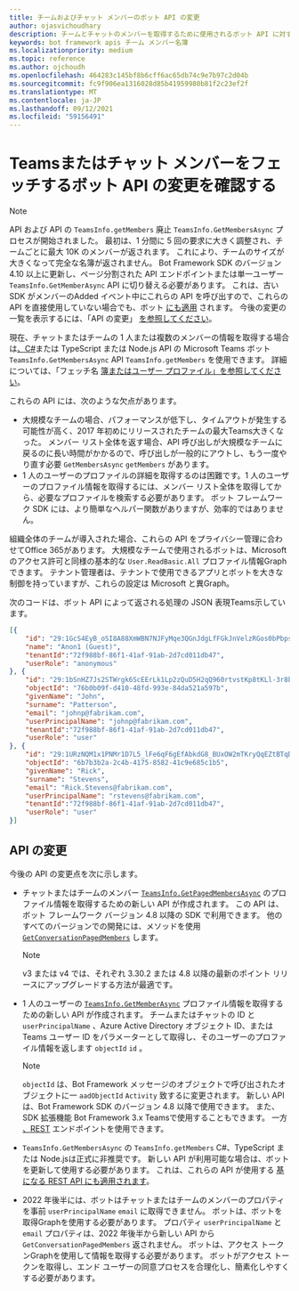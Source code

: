 ```yaml
---
title: チームおよびチャット メンバーのボット API の変更
author: ojasvichoudhary
description: チームとチャットのメンバーを取得するために使用されるボット API に対する今後の変更と進行中の変更について説明します。
keywords: bot framework apis チーム メンバー名簿
ms.localizationpriority: medium
ms.topic: reference
ms.author: ojchoudh
ms.openlocfilehash: 464283c145bf8b6cff6ac65db74c9e7b97c2d04b
ms.sourcegitcommit: fc9f906ea1316028d85b41959980b81f2c23ef2f
ms.translationtype: MT
ms.contentlocale: ja-JP
ms.lasthandoff: 09/12/2021
ms.locfileid: "59156491"
---
```

# <a name="teams-bot-api-changes-to-fetch-team-or-chat-members"></a>Teamsまたはチャット メンバーをフェッチするボット API の変更を確認する

>[!NOTE]
> API および API の `TeamsInfo.getMembers` 廃止 `TeamsInfo.GetMembersAsync` プロセスが開始されました。 最初は、1 分間に 5 回の要求に大きく調整され、チームごとに最大 10K のメンバーが返されます。 これにより、チームのサイズが大きくなって完全な名簿が返されません。
> Bot Framework SDK のバージョン 4.10 以上に更新し、ページ分割された API エンドポイントまたは単一ユーザー `TeamsInfo.GetMemberAsync` API に切り替える必要があります。 これは、古い SDK がメンバーのAdded イベント中にこれらの API を呼び出すので、これらの API を直接使用していない場合でも、ボット [にも適用](../bots/how-to/conversations/subscribe-to-conversation-events.md#team-members-added) されます。 今後の変更の一覧を表示するには、「API の変更」 [を参照してください](team-chat-member-api-changes.md#api-changes)。

現在、チャットまたはチームの 1 人または複数のメンバーの情報を取得する場合は[、C#](/microsoftteams/platform/bots/how-to/get-teams-context?tabs=dotnet#fetch-the-roster-or-user-profile)または TypeScript または Node.js API の Microsoft Teams ボット `TeamsInfo.GetMembersAsync` API `TeamsInfo.getMembers` を使用できます。 詳細については、「フェッチ名 [簿またはユーザー プロファイル」を参照してください](../bots/how-to/get-teams-context.md#fetch-the-roster-or-user-profile)。

これらの API には、次のような欠点があります。

* 大規模なチームの場合、パフォーマンスが低下し、タイムアウトが発生する可能性が高く、2017 年初めにリリースされたチームの最大Teams大きくなった。 メンバー リスト全体を返す場合、API 呼び出しが大規模なチームに戻るのに長い時間がかかるので、呼び出しが一般的にアウトし、もう一度やり直す必要 `GetMembersAsync` `getMembers` があります。
* 1 人のユーザーのプロファイルの詳細を取得するのは困難です。1 人のユーザーのプロファイル情報を取得するには、メンバー リスト全体を取得してから、必要なプロファイルを検索する必要があります。 ボット フレームワーク SDK には、より簡単なヘルパー関数がありますが、効率的ではありません。

組織全体のチームが導入された場合、これらの API をプライバシー管理に合わせてOffice 365があります。 大規模なチームで使用されるボットは、Microsoft のアクセス許可と同様の基本的な `User.ReadBasic.All` プロファイル情報Graphできます。 テナント管理者は、テナントで使用できるアプリとボットを大きな制御を持っていますが、これらの設定は Microsoft と異Graph。

次のコードは、ボット API によって返される処理の JSON 表現Teams示しています。

```json
[{
    "id": "29:1GcS4EyB_oSI8A88XmWBN7NJFyMqe3QGnJdgLfFGkJnVelzRGos0bPbpsfJjcbAD22bmKc4GMbrY2g4JDrrA8vM06X1-cHHle4zOE6U4ttcc",
    "name": "Anon1 (Guest)",
    "tenantId":"72f988bf-86f1-41af-91ab-2d7cd011db47",
    "userRole": "anonymous"
}, {
    "id": "29:1bSnHZ7Js2STWrgk6ScEErLk1Lp2zQuD5H2qQ960rtvstKp8tKLl-3r8b6DoW0QxZimuTxk_kupZ1DBMpvIQQUAZL-PNj0EORDvRZXy8kvWk",
    "objectId": "76b0b09f-d410-48fd-993e-84da521a597b",
    "givenName": "John",
    "surname": "Patterson",
    "email": "johnp@fabrikam.com",
    "userPrincipalName": "johnp@fabrikam.com",
    "tenantId":"72f988bf-86f1-41af-91ab-2d7cd011db47",
    "userRole": "user"
}, {
    "id": "29:1URzNQM1x1PNMr1D7L5_lFe6qF6gEfAbkdG8_BUxOW2mTKryQqEZtBTqDt10-MghkzjYDuUj4KG6nvg5lFAyjOLiGJ4jzhb99WrnI7XKriCs",
    "objectId": "6b7b3b2a-2c4b-4175-8582-41c9e685c1b5",
    "givenName": "Rick",
    "surname": "Stevens",
    "email": "Rick.Stevens@fabrikam.com",
    "userPrincipalName": "rstevens@fabrikam.com",
    "tenantId":"72f988bf-86f1-41af-91ab-2d7cd011db47",
    "userRole": "user"
}]
```

## <a name="api-changes"></a>API の変更

今後の API の変更点を次に示します。

* チャットまたはチームのメンバー [`TeamsInfo.GetPagedMembersAsync`](/microsoftteams/platform/bots/how-to/get-teams-context?tabs=dotnet#fetch-the-roster-or-user-profile) のプロファイル情報を取得するための新しい API が作成されます。 この API は、ボット フレームワーク バージョン 4.8 以降の SDK で利用できます。 他のすべてのバージョンでの開発には、メソッドを使用 [`GetConversationPagedMembers`](/dotnet/api/microsoft.bot.connector.conversationsextensions.getconversationpagedmembersasync?view=botbuilder-dotnet-stable&preserve-view=true) します。

    > [!NOTE]
    > v3 または v4 では、それぞれ 3.30.2 または 4.8 以降の最新のポイント リリースにアップグレードする方法が最適です。

* 1 人のユーザーの [`TeamsInfo.GetMemberAsync`](/microsoftteams/platform/bots/how-to/get-teams-context?tabs=dotnet#get-single-member-details) プロファイル情報を取得するための新しい API が作成されます。 チームまたはチャットの ID と[](/windows/win32/ad/naming-properties#userprincipalname) `userPrincipalName` 、Azure Active Directory オブジェクト ID、または Teams ユーザー ID をパラメーターとして取得し、そのユーザーのプロファイル情報を返します `objectId` `id` 。

    > [!NOTE]
    > `objectId` は、Bot Framework メッセージのオブジェクトで呼び出されたオブジェクトに一 `aadObjectId` `Activity` 致するに変更されます。 新しい API は、Bot Framework SDK のバージョン 4.8 以降で使用できます。 また、SDK 拡張機能 Bot Framework 3.x Teamsで使用することもできます。 一方 [、REST](/microsoftteams/platform/bots/how-to/get-teams-context?tabs=json#get-single-member-details) エンドポイントを使用できます。

* `TeamsInfo.GetMembersAsync` の `TeamsInfo.getMembers` C#、TypeScript または Node.jsは正式に非推奨です。 新しい API が利用可能な場合は、ボットを更新して使用する必要があります。 これは、これらの API が使用する [基になる REST API にも適用されます](/microsoftteams/platform/bots/how-to/get-teams-context?tabs=json#tabpanel_CeZOj-G++Q_json)。
* 2022 年後半には、ボットはチャットまたはチームのメンバーのプロパティを事前 `userPrincipalName` `email` に取得できません。 ボットは、ボットを取得Graphを使用する必要があります。 プロパティ `userPrincipalName` と `email` プロパティは、2022 年後半から新しい API から `GetConversationPagedMembers` 返されません。 ボットは、アクセス トークンGraphを使用して情報を取得する必要があります。 ボットがアクセス トークンを取得し、エンド ユーザーの同意プロセスを合理化し、簡素化しやすくする必要があります。
